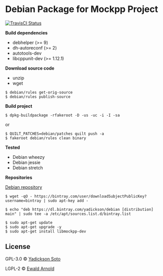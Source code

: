 # Debian Package for Mockpp Project

[![TravisCI Status][travis-image]][travis-url]

**Build dependencies**

- debhelper (>= 9)
- dh-autoreconf (>= 2)
- autotools-dev
- libcppunit-dev (>= 1.12.1)

**Download source code**

- unzip
- wget

```
$ debian/rules get-orig-source
$ debian/rules publish-source
```

**Build project**

```
$ dpkg-buildpackage -rfakeroot -D -us -uc -i -I -sa
```
or
```
$ QUILT_PATCHES=debian/patches quilt push -a
$ fakeroot debian/rules clean binary
```

**Tested**

- Debian wheezy
- Debian jessie
- Debian stretch

**Repositories**

[Debian repository](https://bintray.com/yadickson/debian)

```
$ wget -qO - https://bintray.com/user/downloadSubjectPublicKey?username=bintray | sudo apt-key add -
```
```
$ echo "deb https://dl.bintray.com/yadickson/debian [distribution] main" | sudo tee -a /etc/apt/sources.list.d/bintray.list
```
```
$ sudo apt-get update
$ sudo apt-get upgrade -y
$ sudo apt-get install libmockpp-dev
```

## License

GPL-3.0 © [Yadickson Soto](https://github.com/yadickson)

LGPL-2 © [Ewald Arnold](http://sourceforge.net/projects/mockpp/)

[travis-image]: https://api.travis-ci.org/yadickson/mockpp-debs.svg?branch=stretch
[travis-url]: https://travis-ci.org/yadickson/mockpp-debs

